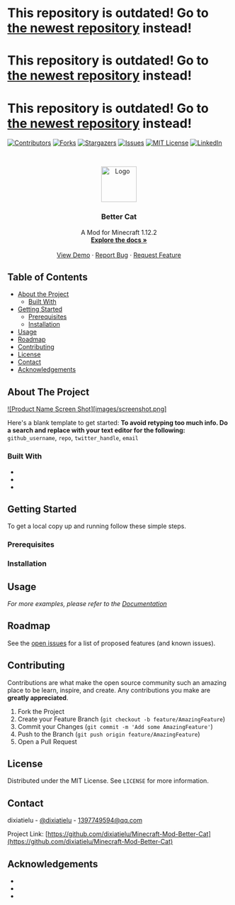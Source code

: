 <!--
*** Thanks for checking out this README Template. If you have a suggestion that would
*** make this better, please fork the repo and create a pull request or simply open
*** an issue with the tag "enhancement".
*** Thanks again! Now go create something AMAZING! :D
***
***
***
*** To avoid retyping too much info. Do a search and replace for the following:
*** github_username, repo, twitter_handle, email
-->





<!-- PROJECT SHIELDS -->
<!--
*** I'm using markdown "reference style" links for readability.
*** Reference links are enclosed in brackets [ ] instead of parentheses ( ).
*** See the bottom of this document for the declaration of the reference variables
*** for contributors-url, forks-url, etc. This is an optional, concise syntax you may use.
*** https://www.markdownguide.org/basic-syntax/#reference-style-links
-->
# This repository is outdated! Go to [the newest repository](https://github.com/dixiatielu/Minecraft-Mod-Better-Cat-newest) instead!
# This repository is outdated! Go to [the newest repository](https://github.com/dixiatielu/Minecraft-Mod-Better-Cat-newest) instead!
# This repository is outdated! Go to [the newest repository](https://github.com/dixiatielu/Minecraft-Mod-Better-Cat-newest) instead!
[![Contributors](https://img.shields.io/github/contributors/dixiatielu/Minecraft-Mod-Better-Cat.svg?style=flat-square)](https://github.com/dixiatielu/Minecraft-Mod-Better-Cat/graphs/contributors)
[![Forks](https://img.shields.io/github/forks/dixiatielu/Minecraft-Mod-Better-Cat.svg?style=flat-square)](https://github.com/dixiatielu/Minecraft-Mod-Better-Cat/network/members)
[![Stargazers](https://img.shields.io/github/stars/dixiatielu/Minecraft-Mod-Better-Cat.svg?style=flat-square)](https://github.com/dixiatielu/Minecraft-Mod-Better-Cat/stargazers)
[![Issues](https://img.shields.io/github/issues/dixiatielu/Minecraft-Mod-Better-Cat.svg?style=flat-square)](https://github.com/dixiatielu/Minecraft-Mod-Better-Cat/issues)
[![MIT License](https://img.shields.io/github/license/dixiatielu/Minecraft-Mod-Better-Cat.svg?style=flat-square)](https://github.com/dixiatielu/Minecraft-Mod-Better-Cat/blob/master/LICENSE.txt)
[![LinkedIn](https://img.shields.io/badge/-LinkedIn-black.svg?style=flat-square&logo=linkedin&colorB=555)](https://linkedin.com/in/dixiatielu)



<!-- PROJECT LOGO -->
<br />
<p align="center">
  <a href="https://github.com/dixiatielu/Minecraft-Mod-Better-Cat">
    <img src="https://raw.githubusercontent.com/dixiatielu/Minecraft-Mod-Better-Cat-newest/master/images/%E8%B1%B9%E7%8C%ABlogo.gif" alt="Logo" width="80" height="80">
  </a>

  <h3 align="center">Better Cat</h3>

  <p align="center">
    A Mod for Minecraft 1.12.2
    <br />
    <a href="https://github.com/dixiatielu/Minecraft-Mod-Better-Cat"><strong>Explore the docs »</strong></a>
    <br />
    <br />
    <a href="https://github.com/dixiatielu/Minecraft-Mod-Better-Cat">View Demo</a>
    ·
    <a href="https://github.com/dixiatielu/Minecraft-Mod-Better-Cat/issues">Report Bug</a>
    ·
    <a href="https://github.com/dixiatielu/Minecraft-Mod-Better-Cat/issues">Request Feature</a>
  </p>
</p>



<!-- TABLE OF CONTENTS -->
## Table of Contents

* [About the Project](#about-the-project)
  * [Built With](#built-with)
* [Getting Started](#getting-started)
  * [Prerequisites](#prerequisites)
  * [Installation](#installation)
* [Usage](#usage)
* [Roadmap](#roadmap)
* [Contributing](#contributing)
* [License](#license)
* [Contact](#contact)
* [Acknowledgements](#acknowledgements)



<!-- ABOUT THE PROJECT -->
## About The Project

[![Product Name Screen Shot][images/screenshot.png]](https://github.com/dixiatielu/Minecraft-Mod-Better-Cat)

Here's a blank template to get started:
**To avoid retyping too much info. Do a search and replace with your text editor for the following:**
`github_username`, `repo`, `twitter_handle`, `email`


### Built With

* []()
* []()
* []()



<!-- GETTING STARTED -->
## Getting Started

To get a local copy up and running follow these simple steps.

### Prerequisites



### Installation
 




<!-- USAGE EXAMPLES -->
## Usage

<!-- Use this space to show useful examples of how a project can be used. Additional screenshots, code examples and demos work well in this space. You may also link to more resources. -->

_For more examples, please refer to the [Documentation](https://github.com/dixiatielu/Minecraft-Mod-Better-Cat/wiki)_



<!-- ROADMAP -->
## Roadmap

See the [open issues](https://github.com/dixiatielu/Minecraft-Mod-Better-Cat/issues) for a list of proposed features (and known issues).



<!-- CONTRIBUTING -->
## Contributing

Contributions are what make the open source community such an amazing place to be learn, inspire, and create. Any contributions you make are **greatly appreciated**.

1. Fork the Project
2. Create your Feature Branch (`git checkout -b feature/AmazingFeature`)
3. Commit your Changes (`git commit -m 'Add some AmazingFeature'`)
4. Push to the Branch (`git push origin feature/AmazingFeature`)
5. Open a Pull Request



<!-- LICENSE -->
## License

Distributed under the MIT License. See `LICENSE` for more information.



<!-- CONTACT -->
## Contact

dixiatielu - [@dixiatielu](https://twitter.com/dixiatielu) - 1397749594@qq.com

Project Link: [https://github.com/dixiatielu/Minecraft-Mod-Better-Cat](https://github.com/dixiatielu/Minecraft-Mod-Better-Cat)



<!-- ACKNOWLEDGEMENTS -->
## Acknowledgements

* []()
* []()
* []()





<!-- MARKDOWN LINKS & IMAGES -->
<!-- https://www.markdownguide.org/basic-syntax/#reference-style-links -->
<!-- [contributors-shield]: https://img.shields.io/github/contributors/dixiatielu/Minecraft-Mod-Better-Cat.svg?style=flat-square
[contributors-url]: https://github.com/dixiatielu/Minecraft-Mod-Better-Cat/graphs/contributors
[forks-shield]: https://img.shields.io/github/forks/dixiatielu/Minecraft-Mod-Better-Cat.svg?style=flat-square
[forks-url]: https://github.com/dixiatielu/Minecraft-Mod-Better-Cat/network/members
[stars-shield]: https://img.shields.io/github/stars/dixiatielu/Minecraft-Mod-Better-Cat.svg?style=flat-square
[stars-url]: https://github.com/dixiatielu/Minecraft-Mod-Better-Cat/stargazers
[issues-shield]: https://img.shields.io/github/issues/dixiatielu/Minecraft-Mod-Better-Cat.svg?style=flat-square
[issues-url]: https://github.com/dixiatielu/Minecraft-Mod-Better-Cat/issues
[license-shield]: https://img.shields.io/github/license/dixiatielu/Minecraft-Mod-Better-Cat.svg?style=flat-square
[license-url]: https://github.com/dixiatielu/Minecraft-Mod-Better-Cat/blob/master/LICENSE.txt
[linkedin-shield]: https://img.shields.io/badge/-LinkedIn-black.svg?style=flat-square&logo=linkedin&colorB=555
[linkedin-url]: https://linkedin.com/in/dixiatielu
[product-screenshot]: images/screenshot.png -->
